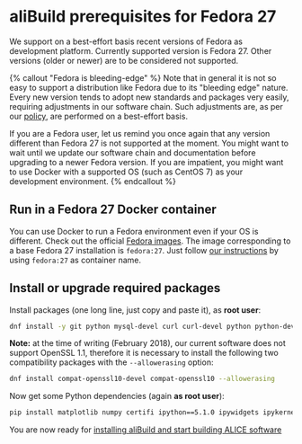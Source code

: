aliBuild prerequisites for Fedora 27
====================================

We support on a best-effort basis recent versions of Fedora as development platform. Currently
supported version is Fedora 27. Other versions (older or newer) are to be considered not supported.

{% callout "Fedora is bleeding-edge" %}
Note that in general it is not so easy to support a distribution like Fedora due to its "bleeding
edge" nature. Every new version tends to adopt new standards and packages very easily, requiring
adjustments in our software chain. Such adjustments are, as per our
[policy](https://indico.cern.ch/event/642232/#3-wp3-common-tools-and-softwar), are performed on a
best-effort basis.

If you are a Fedora user, let us remind you once again that any version different than Fedora 27 is
not supported at the moment. You might want to wait until we update our software chain and
documentation before upgrading to a newer Fedora version. If you are impatient, you might want to
use Docker with a supported OS (such as CentOS 7) as your development environment.
{% endcallout %}


## Run in a Fedora 27 Docker container

You can use Docker to run a Fedora environment even if your OS is different. Check out the official
[Fedora images](https://hub.docker.com/_/fedora/). The image corresponding to a base Fedora 27
installation is `fedora:27`. Just follow [our instructions](README.md#running-in-docker) by using
`fedora:27` as container name.


## Install or upgrade required packages

Install packages (one long line, just copy and paste it), as **root user**:

```bash
dnf install -y git python mysql-devel curl curl-devel python python-devel python-pip bzip2 bzip2-devel unzip autoconf automake texinfo gettext gettext-devel libtool freetype freetype-devel libpng libpng-devel sqlite sqlite-devel ncurses-devel mesa-libGLU-devel libX11-devel libXpm-devel libXext-devel libXft-devel libxml2 libxml2-devel motif motif-devel kernel-devel pciutils-devel kmod-devel bison flex perl-ExtUtils-Embed environment-modules which gcc-gfortran gcc-c++ swig rsync
```

**Note:** at the time of writing (February 2018), our current software does not support OpenSSL 1.1,
therefore it is necessary to install the following two compatibility packages with the
`--allowerasing` option:

```bash
dnf install compat-openssl10-devel compat-openssl10 --allowerasing
```

Now get some Python dependencies (again **as root user**):

```bash
pip install matplotlib numpy certifi ipython==5.1.0 ipywidgets ipykernel notebook metakernel pyyaml
```

You are now ready for [installing aliBuild and start building ALICE
software](README.md#get-or-upgrade-alibuild)
